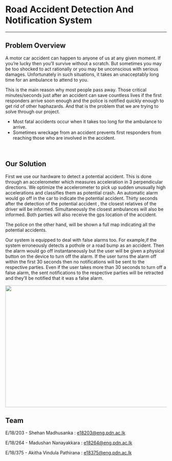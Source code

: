 # Road Accident Detection And Notification System
___

## Problem Overview
A motor car accident can happen to anyone of us at any given moment. If you’re lucky then you’ll survive without a scratch. But sometimes you may be too shocked to act rationally or you may be unconscious with serious damages. Unfortunately in such situations, it takes an unacceptably long time for an ambulance to attend to you.

This is the main reason why most people pass away. Those critical minutes/seconds just after an accident can save countless lives if the first responders arrive soon enough and the police is notified quickly enough to get rid of other haphazards. And that is the problem that we are trying to solve through our project.

* Most fatal accidents occur when it takes too long for the ambulance to arrive.
* Sometimes wreckage from an accident prevents first responders from reaching those who are involved in the accident.

<p><br></p>

## Our Solution
First we use our hardware to detect a potential accident. This is done through an accelerometer which measures acceleration in 3 perpendicular directions. We optimize the accelerometer to pick up sudden unusually high accelerations and classifies them as potential crash. An automatic alarm would go off in the car to indicate the potential accident. Thirty seconds after the detection of the potential accident , the closest relatives of the driver will be informed. Simultaneously the closest ambulances will also be informed. Both parties will also receive the gps location of the accident.

The police on the other hand, will be shown a full map indicating all the potential accidents.

Our system is equipped to deal with false alarms too. For example,if the system erroneously detects a pothole or a road bump as an accident. Then the alarm would go off instantaneously but the user will be given a physical button on the device to turn off the alarm. If the user turns the alarm off within the first 30 seconds then no notifications will be sent to the respective parties. Even if the user takes more than 30 seconds to turn off a false alarm, the sent notifications to the respective parties will be retracted and they’ll be notified that it was a false alarm.

<p align="center">
<img src="https://github.com/cepdnaclk/e18-3yp-Road-Accident-Detection-And-Notification-System/blob/main/docs/assets/img/protego-logo.png" width="600" height="380"></p>


## Team
E/18/203 - Shehan Madhusanka     : e18203@eng.pdn.ac.lk


E/18/264 - Madushan Nanayakkara  : e18264@eng.pdn.ac.lk


E/18/375 - Akitha Vindula Pathirana      : e18375@eng.pdn.ac.lk
